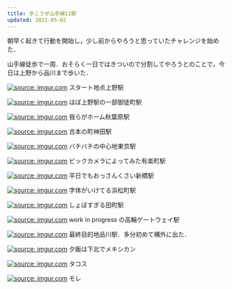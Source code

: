 ```yaml
---
title: 歩こうぜ山手線11駅
updated: 2021-05-02
---
```


朝早く起きて行動を開始し，少し前からやろうと思っていたチャレンジを始めた．

山手線徒歩で一周．おそらく一日ではきついので分割してやろうとのことで，今日は上野から品川まで歩いた．

<a href="https://imgur.com/8tPV48c"><img src="https://i.imgur.com/8tPV48c.jpg" title="source: imgur.com" /></a>
スタート地点上野駅

<a href="https://imgur.com/69V3YSQ"><img src="https://i.imgur.com/69V3YSQ.png" title="source: imgur.com" /></a>
ほぼ上野駅の一部御徒町駅

<a href="https://imgur.com/IqdUqYc"><img src="https://i.imgur.com/IqdUqYc.jpg" title="source: imgur.com" /></a>
我らがホーム秋葉原駅

<a href="https://imgur.com/pzPHbnU"><img src="https://i.imgur.com/pzPHbnU.png" title="source: imgur.com" /></a>
古本の町神田駅

<a href="https://imgur.com/lz0rVwW"><img src="https://i.imgur.com/lz0rVwW.jpg" title="source: imgur.com" /></a>
バチバチの中心地東京駅

<a href="https://imgur.com/hLUhAqA"><img src="https://i.imgur.com/hLUhAqA.jpg" title="source: imgur.com" /></a>
ビックカメラによってみた有楽町駅

<a href="https://imgur.com/rU1BquO"><img src="https://i.imgur.com/rU1BquO.jpg" title="source: imgur.com" /></a>
平日でもおっさんくさい新橋駅

<a href="https://imgur.com/JsbFyRd"><img src="https://i.imgur.com/JsbFyRd.jpg" title="source: imgur.com" /></a>
字体がいけてる浜松町駅

<a href="https://imgur.com/Zm721R9"><img src="https://i.imgur.com/Zm721R9.jpg" title="source: imgur.com" /></a>
しょぼすぎる田町駅

<a href="https://imgur.com/w1hDzV8"><img src="https://i.imgur.com/w1hDzV8.png" title="source: imgur.com" /></a>
work in progress の高輪ゲートウェイ駅

<a href="https://imgur.com/6sslNkD"><img src="https://i.imgur.com/6sslNkD.jpg" title="source: imgur.com" /></a>
最終目的地品川駅．多分初めて構外に出た．

<a href="https://imgur.com/9NjI9B2"><img src="https://i.imgur.com/9NjI9B2.jpg" title="source: imgur.com" /></a>
夕飯は下北でメキシカン

<a href="https://imgur.com/vzeYII7"><img src="https://i.imgur.com/vzeYII7.png" title="source: imgur.com" /></a>
タコス

<a href="https://imgur.com/kvK1Ete"><img src="https://i.imgur.com/kvK1Ete.jpg" title="source: imgur.com" /></a>
モレ
